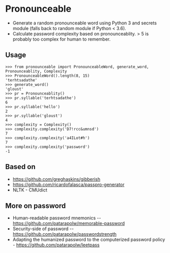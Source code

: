 # Pronounceable

- Generate a random pronounceable word using Python 3 and secrets module (falls back to random module if Python < 3.6).
- Calculate password complexity based on pronounceablity. > 5 is probably too complex for human to remember.

## Usage

```pycon
>>> from pronounceable import PronounceableWord, generate_word, Pronounceablity, Complexity
>>> PronounceableWord().length(8, 15)
'terhtsadathe'
>>> generate_word()
'gloust'
>>> pr = Pronounceablity()
>>> pr.syllable('terhtsadathe')
6
>>> pr.syllable('hello')
2
>>> pr.syllable('gloust')
4
>>> complexity = Complexity()
>>> complexity.complexity('D7!rcc&umnsd')
7
>>> complexity.complexity('a4ILot#h')
7
>>> complexity.complexity('password')
-1
```

## Based on

- https://github.com/greghaskins/gibberish
- https://github.com/ricardofalasca/passpro-generator
- NLTK - CMUdict

## More on password

- Human-readable password mnemonics -- https://github.com/patarapolw/memorable-password
- Security-side of password -- https://github.com/patarapolw/passwordstrength
- Adapting the humanized password to the computerized password policy - https://github.com/patarapolw/leetpass
